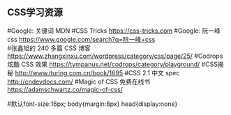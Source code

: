 ## CSS学习资源

#Google: 关键词 MDN
#CSS Tricks                 https://css-tricks.com
#Google: 阮一峰 css          https://www.google.com/search?q=阮一峰+css            
#张鑫旭的 240 多篇 CSS 博客   https://www.zhangxinxu.com/wordpress/category/css/page/25/
#Codrops 炫酷 CSS 效果       https://tympanus.net/codrops/category/playground/
#CSS揭秘                    http://www.ituring.com.cn/book/1695
#CSS 2.1 中文 spec          http://cndevdocs.com/
#Magic of CSS 免费在线书     https://adamschwartz.co/magic-of-css/

#默认font-size:16px; body{margin:8px} head{display:none}
